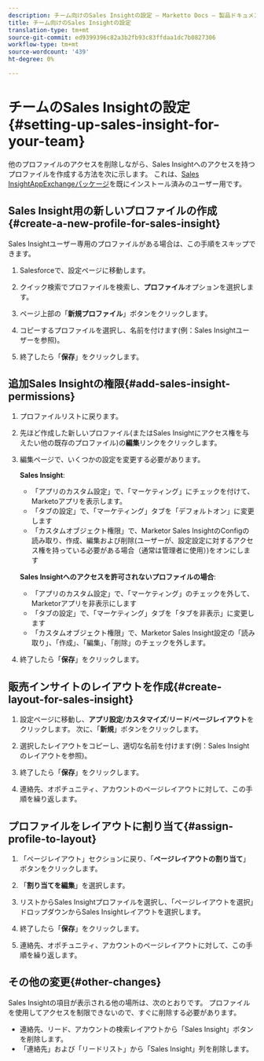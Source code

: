 ```yaml
---
description: チーム向けのSales Insightの設定 — Marketto Docs — 製品ドキュメント
title: チーム向けのSales Insightの設定
translation-type: tm+mt
source-git-commit: ed9399396c82a3b2fb93c83ffdaa1dc7b0827306
workflow-type: tm+mt
source-wordcount: '439'
ht-degree: 0%

---
```



# チームのSales Insightの設定{#setting-up-sales-insight-for-your-team}

他のプロファイルのアクセスを削除しながら、Sales Insightへのアクセスを持つプロファイルを作成する方法を次に示します。 これは、[Sales InsightAppExchangeパッケージ](/help/marketo/product-docs/marketo-sales-insight/msi-for-salesforce/installation/install-marketo-sales-insight-package-in-salesforce-appexchange.md)を既にインストール済みのユーザー用です。

## Sales Insight用の新しいプロファイルの作成{#create-a-new-profile-for-sales-insight}

Sales Insightユーザー専用のプロファイルがある場合は、この手順をスキップできます。

1. Salesforceで、設定ページに移動します。

1. クイック検索でプロファイルを検索し、**プロファイル**&#x200B;オプションを選択します。

1. ページ上部の「**新規プロファイル**」ボタンをクリックします。

1. コピーするプロファイルを選択し、名前を付けます(例：Sales Insightユーザーを参照)。

1. 終了したら「**保存**」をクリックします。

## 追加Sales Insightの権限{#add-sales-insight-permissions}

1. プロファイルリストに戻ります。

1. 先ほど作成した新しいプロファイル(またはSales Insightにアクセス権を与えたい他の既存のプロファイル)の&#x200B;**編集**&#x200B;リンクをクリックします。

1. 編集ページで、いくつかの設定を変更する必要があります。

   **Sales Insight**:

   * 「アプリのカスタム設定」で、「マーケティング」にチェックを付けて、Marketoアプリを表示します。
   * 「タブの設定」で、「マーケティング」タブを「デフォルトオン」に変更します
   * 「カスタムオブジェクト権限」で、Marketor Sales InsightのConfigの読み取り、作成、編集および削除(ユーザーが、設定設定に対するアクセス権を持っている必要がある場合（通常は管理者に使用）)をオンにします

   **Sales Insightへのアクセスを許可されないプロファイルの場合**:

   * 「アプリのカスタム設定」で、「マーケティング」のチェックを外して、Marketorアプリを非表示にします
   * 「タブの設定」で、「マーケティング」タブを「タブを非表示」に変更します
   * 「カスタムオブジェクト権限」で、Marketor Sales Insight設定の「読み取り」、「作成」、「編集」、「削除」のチェックを外します。


1. 終了したら「**保存**」をクリックします。

## 販売インサイトのレイアウトを作成{#create-layout-for-sales-insight}

1. 設定ページに移動し、**アプリ設定**/**カスタマイズ**/**リード**/**ページレイアウト**&#x200B;をクリックします。 次に、「**新規**」ボタンをクリックします。

1. 選択したレイアウトをコピーし、適切な名前を付けます(例：Sales Insightのレイアウトを参照)。

1. 終了したら「**保存**」をクリックします。

1. 連絡先、オポチュニティ、アカウントのページレイアウトに対して、この手順を繰り返します。

## プロファイルをレイアウトに割り当て{#assign-profile-to-layout}

1. 「ページレイアウト」セクションに戻り、「**ページレイアウトの割り当て**」ボタンをクリックします。

1. 「**割り当てを編集**」を選択します。

1. リストからSales Insightプロファイルを選択し、「ページレイアウトを選択」ドロップダウンからSales Insightレイアウトを選択します。

1. 終了したら「**保存**」をクリックします。

1. 連絡先、オポチュニティ、アカウントのページレイアウトに対して、この手順を繰り返します。

## その他の変更{#other-changes}

Sales Insightの項目が表示される他の場所は、次のとおりです。 プロファイルを使用してアクセスを制限できないので、すぐに削除する必要があります。

* 連絡先、リード、アカウントの検索レイアウトから「Sales Insight」ボタンを削除します。
* 「連絡先」および「リードリスト」から「Sales Insight」列を削除します。
